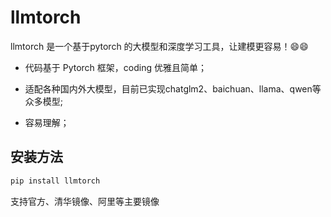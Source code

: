 # llmtorch
llmtorch 是一个基于pytorch 的大模型和深度学习工具，让建模更容易！:smile::smile:

- 代码基于 Pytorch 框架，coding 优雅且简单；

- 适配各种国内外大模型，目前已实现chatglm2、baichuan、llama、qwen等众多模型;

- 容易理解；

##  安装方法

```python
pip install llmtorch
```
支持官方、清华镜像、阿里等主要镜像


